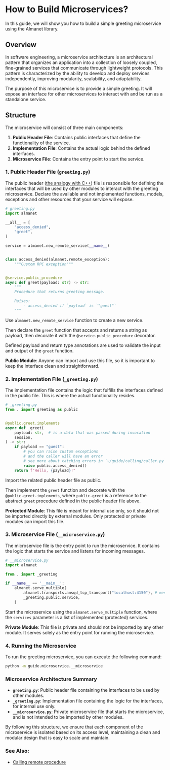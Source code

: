 # How to Build Microservices?

In this guide, we will show you how to build a simple greeting microservice using the Almanet library.

## Overview

In software engineering, a microservice architecture is an architectural pattern that organizes an application into a collection of loosely coupled, fine-grained services that communicate through lightweight protocols. This pattern is characterized by the ability to develop and deploy services independently, improving modularity, scalability, and adaptability.

The purpose of this microservice is to provide a simple greeting. It will expose an interface for other microservices to interact with and be run as a standalone service.

## Structure

The microservice will consist of three main components:

1. **Public Header File**: Contains public interfaces that define the functionality of the service.
2. **Implementation File**: Contains the actual logic behind the defined interfaces.
3. **Microservice File**: Contains the entry point to start the service.

### 1. Public Header File (`greeting.py`)

The public header ([the analogy with С++](https://learn.microsoft.com/en-us/cpp/cpp/header-files-cpp?view=msvc-170)) file is responsible for defining the interfaces that will be used by other modules to interact with the greeting microservice. Declare the available and not implemented functions, models, exceptions and other resources that your service will expose.

```python
# greeting.py
import almanet

__all__ = [
    "access_denied",
    "greet",
]

service = almanet.new_remote_service(__name__)


class access_denied(almanet.remote_exception):
    """Custom RPC exception"""


@service.public_procedure
async def greet(payload: str) -> str:
    """
    Procedure that returns greeting message.

    Raises:
        - access_denied if `payload` is `"guest"`
    """
```

Use `almanet.new_remote_service` function to create a new service.

Then declare the `greet` function that accepts and returns a string as payload,
then decorate it with the `@service.public_procedure` decorator.

Defined payload and return type annotations are used to validate the input and output of the `greet` function.

**Public Module**: Anyone can import and use this file, so it is important to keep the interface clean and straightforward.

### 2. Implementation File (`_greeting.py`)

The implementation file contains the logic that fulfills the interfaces defined in the public file. This is where the actual functionality resides.

```python
# _greeting.py
from . import greeting as public


@public.greet.implements
async def _greet(
    payload: str,  # is a data that was passed during invocation
    session,
) -> str:
    if payload == "guest":
        # you can raise custom exceptions
        # and the caller will have an error
        # see more about catching errors in `~/guide/calling/caller.py` file.
        raise public.access_denied()
    return f"Hello, {payload}!"

```

Import the related public header file as public.

Then implement the `greet` function and decorate with the `@public.greet.implements`,
where `public.greet` is a reference to the abstract `greet` procedure defined in the public header file above.

**Protected Module**: This file is meant for internal use only, so it should not be imported directly by external modules. Only protected or private modules can import this file.

### 3. Microservice File (`__microservice.py`)

The microservice file is the entry point to run the microservice. It contains the logic that starts the service and listens for incoming messages.

```python
# __microservice.py
import almanet

from . import _greeting

if __name__ == '__main__':
    almanet.serve_multiple(
        almanet.transports.ansqd_tcp_transport("localhost:4150"), # message broker addresses
        _greeting.public.service,
    )
```

Start the microservice using the `almanet.serve_multiple` function,
where the `services` parameter is a list of implemented (protected) services.

**Private Module**: This file is private and should not be imported by any other module. It serves solely as the entry point for running the microservice.

### 4. Running the Microservice

To run the greeting microservice, you can execute the following command:

```bash
python -m guide.microservice.__microservice
```

### Microservice Architecture Summary

- **`greeting.py`**: Public header file containing the interfaces to be used by other modules.
- **`_greeting.py`**: Implementation file containing the logic for the interfaces, for internal use only.
- **`__microservice.py`**: Private microservice file that starts the microservice, and is not intended to be imported by other modules.

By following this structure, we ensure that each component of the microservice is isolated based on its access level, maintaining a clean and modular design that is easy to scale and maintain.

### See Also:
- [Calling remote procedure](/guide/calling/README.md)
